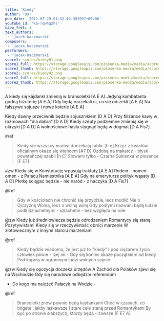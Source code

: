 ```yaml
---
title: 'Kiedy'
author: 'DX'
pub_date: '2011-07-29 01:32:49.393097+00:00'
youtube_id: 'Ka-rqH4g2Ps'
capo_fret: 1
text_authors:
 - 'jacek-kaczmarski'
composers:
 - 'jacek-kaczmarski'
performers:
 - 'jacek-kaczmarski'
score1: scores/kiedy01.png
score1_full: https://storage.googleapis.com/piosenka-media/media/scores/kiedy01.png
score1_thumb: https://storage.googleapis.com/piosenka-media/media/scores/kiedy01.png.180x0_q85_upscale.jpg
score2: scores/kiedy02.png
score2_full: https://storage.googleapis.com/piosenka-media/media/scores/kiedy02.png
score2_thumb: https://storage.googleapis.com/piosenka-media/media/scores/kiedy02.png.180x0_q85_upscale.jpg
---
```


A kiedy się kajdanki zmienią w bransoletki [A E A]
Jedyną kombatanta godną biżuterię [A E A]
Gdy będą narzekali ci, co się odrzekli [A E A]
Na fałszywe sojusze i nowe koterie [A E A]

Kiedy dawny przeciwnik będzie sojusznikiem [D A D]
Przy filiżance kawy w rozmowach "dla dobra" [D A D]
Kiedy szepty podziemne zmienią się w okrzyki [D A D]
A wolnościowe hasła stygnąć będą w dogmat [D A Fis7]

#ref
>Kiedy się wszyscy martwi doczekają tablic [h e]
>Krzyż z kwiatów oficjalnym okaże się wieńcem [A7 D]
>Ozdobą na makatce - błysk powstańczej szabli [h C]
>Słowami tylko - Czarna Sukienka w piosence [F E7]

#zw
Kiedy się w Konstytucję wpasują traktaty [A E A]
Rodem - nomen omen - z Pałacu Namiestnika [A E A]
Gdy na emeryturze polityk wąsaty [D A D]
Płotkę ściągać będzie - nie naród - z haczyka [D A Fis7]

@ref
>Gdy w kościołach nie chronić się przyjdzie, lecz modlić
>Nie o Ojczyznę Wolną, lecz o wolną wolę
>Gdy podłymi nazwani będą ludzie podli
>Szlachetnymi - szlachetni - bez względu na role

@zw
Kiedy już średniowiecze będzie odrodzeniem
Romantycy się staną Pozytywistami
Kiedy się w rzeczywistość obróci marzenie
W złotowiecznym z innymi starciu marzeniami

@ref
>Kiedy będzie wiadomo, że jest już to "kiedy"
>I pod ciężarem życia człowiek powie - lżej mi -
>Gdy się koniec okaże początkiem od biedy
>Pod kopułą w ogromnym ludzi wolnych sejmie

@zw
Kiedy się opozycja doczeka urzędów
A Zachód dla Polaków zjawi się na Wschodzie
Gdy się narodowe odbędzie referendum
- Do kogo ma należeć Pałacyk na Wodzie -

@ref
>Bransoletki znów pewnie będą kajdankami
>Choć w czasach, co bogate i jakby łaskawsze
>I stare cele staną przed Romantykami
>By być po stronie słabszych, którzy będą - zawsze [F E7 A]